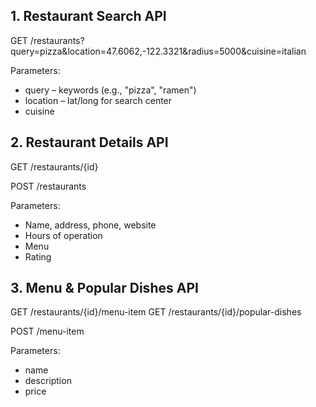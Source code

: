 
## 1. Restaurant Search API
GET /restaurants?query=pizza&location=47.6062,-122.3321&radius=5000&cuisine=italian

Parameters:
- query – keywords (e.g., "pizza", "ramen")
- location – lat/long for search center
- cuisine

## 2. Restaurant Details API
GET /restaurants/{id}

POST /restaurants

Parameters:
- Name, address, phone, website
- Hours of operation
- Menu
- Rating

## 3. Menu & Popular Dishes API
GET /restaurants/{id}/menu-item
GET /restaurants/{id}/popular-dishes

POST /menu-item

Parameters:
- name
- description
- price